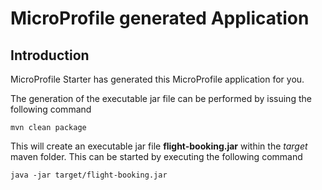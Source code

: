 # MicroProfile generated Application

## Introduction

MicroProfile Starter has generated this MicroProfile application for you.

The generation of the executable jar file can be performed by issuing the following command

    mvn clean package

This will create an executable jar file **flight-booking.jar** within the _target_ maven folder. This can be started by
executing the following command

    java -jar target/flight-booking.jar




